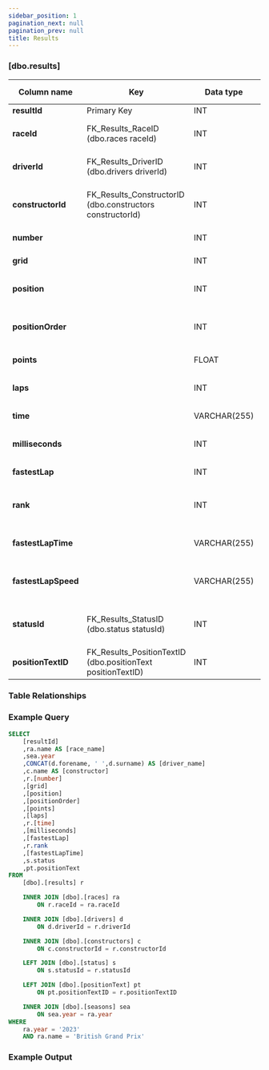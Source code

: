 ```yaml
---
sidebar_position: 1
pagination_next: null
pagination_prev: null
title: Results
---
```


### [dbo.results]
| Column name | Key | Data type | Allow NULLs | Default | Description |
| ------- | ------- | ------- | ------- | ------- | ------- |
| **resultId** |  Primary Key | INT | ☐ |  |  | 
| **raceId** | FK_Results_RaceID (dbo.races raceId) | INT | ☐ | 0 | Foreign key link to races table | 
| **driverId** | FK_Results_DriverID (dbo.drivers driverId) | INT | ☐ | 0 | Foreign key link to drivers table | 
| **constructorId** | FK_Results_ConstructorID (dbo.constructors constructorId) | INT | ☐ | 0 | Foreign key link to constructors table | 
| **number** |  | INT | ☑ |  | Driver number | 
| **grid** |  | INT | ☐ | 0 | Starting grid position | 
| **position** |  | INT | ☑ |  | Official classification, if applicable | 
| **positionOrder** |  | INT | ☐ | 0 | Driver position for ordering purposes | 
| **points** |  | FLOAT | ☐ | 0 | Driver points for race | 
| **laps** |  | INT | ☐ | 0 | Number of completed laps | 
| **time** |  | VARCHAR(255) | ☑ |  | Finishing time or gap | 
| **milliseconds** |  | INT | ☑ |  | Finishing time in milliseconds | 
| **fastestLap** |  | INT | ☑ |  | Lap number of fastest lap | 
| **rank** |  | INT | ☑ | 0 | Fastest lap rank, compared to other | 
| **fastestLapTime** |  | VARCHAR(255) | ☑ |  | Fastest lap time e.g. "1:27.453" | 
| **fastestLapSpeed** |  | VARCHAR(255) | ☑ |  | Fastest lap speed (km/h) e.g. "213.874" | 
| **statusId** | FK_Results_StatusID (dbo.status statusId) | INT | ☐ | 0 | Fastest lap speed (km/h) e.g. "213.874" | 
| **positionTextID** | FK_Results_PositionTextID (dbo.positionText positionTextID) | INT | ☑ |  | Foreign Key link to positionText | 

### Table Relationships


### Example Query

```sql
SELECT 
	[resultId]
    ,ra.name AS [race_name]
	,sea.year
    ,CONCAT(d.forename, ' ',d.surname) AS [driver_name]
    ,c.name AS [constructor]
    ,r.[number]
    ,[grid]
    ,[position]
    ,[positionOrder]
    ,[points]
    ,[laps]
    ,r.[time]
    ,[milliseconds]
    ,[fastestLap]
	,r.rank
    ,[fastestLapTime]
    ,s.status
    ,pt.positionText
FROM 
	[dbo].[results] r

	INNER JOIN [dbo].[races] ra
		ON r.raceId = ra.raceId

	INNER JOIN [dbo].[drivers] d 
		ON d.driverId = r.driverId

	INNER JOIN [dbo].[constructors] c
		ON c.constructorId = r.constructorId

	LEFT JOIN [dbo].[status] s 
		ON s.statusId = r.statusId

	LEFT JOIN [dbo].[positionText] pt 
		ON pt.positionTextID = r.positionTextID

	INNER JOIN [dbo].[seasons] sea
		ON sea.year = ra.year
WHERE
	ra.year = '2023'
	AND ra.name = 'British Grand Prix'
```

### Example Output